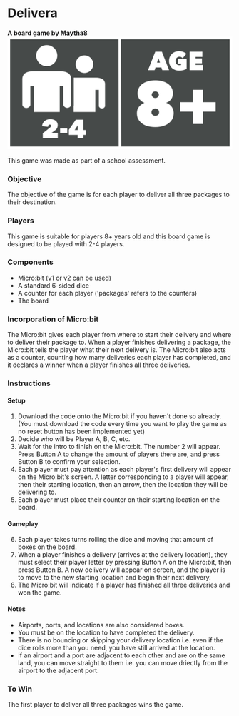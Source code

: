 # Delivera
**A board game by [Maytha8](https://github.com/Maytha8)**
![Player requirements](player-requirements.png)

This game was made as part of a school assessment.

### Objective
The objective of the game is for each player to deliver all three packages to their destination.

### Players
This game is suitable for players 8+ years old and this board game is designed to be played with 2-4 players.

### Components
- Micro:bit (v1 or v2 can be used)
- A standard 6-sided dice
- A counter for each player ('packages' refers to the counters)
- The board

### Incorporation of Micro:bit
The Micro:bit gives each player from where to start their delivery and where to deliver their package to. When a player finishes delivering a package, the Micro:bit tells the player what their next delivery is. The Micro:bit also acts as a counter, counting how many deliveries each player has completed, and it declares a winner when a player finishes all three deliveries.

### Instructions

#### Setup
1. Download the code onto the Micro:bit if you haven't done so already. (You must download the code every time you want to play the game as no reset button has been implemented yet)
2. Decide who will be Player A, B, C, etc.
3. Wait for the intro to finish on the Micro:bit. The number 2 will appear. Press Button A to change the amount of players there are, and press Button B to confirm your selection.
4. Each player must pay attention as each player's first delivery will appear on the Micro:bit's screen. A letter corresponding to a player will appear, then their starting location, then an arrow, then the location they will be delivering to.
5. Each player must place their counter on their starting location on the board.

#### Gameplay
6. Each player takes turns rolling the dice and moving that amount of boxes on the board.
7. When a player finishes a delivery (arrives at the delivery location), they must select their player letter by pressing Button A on the Micro:bit, then press Button B. A new delivery will appear on screen, and the player is to move to the new starting location and begin their next delivery.
8. The Micro:bit will indicate if a player has finished all three deliveries and won the game.

#### Notes
- Airports, ports, and locations are also considered boxes.
- You must be on the location to have completed the delivery.
- There is no bouncing or skipping your delivery location i.e. even if the dice rolls more than you need, you have still arrived at the location.
- If an airport and a port are adjacent to each other and are on the same land, you can move straight to them i.e. you can move driectly from the airport to the adjacent port.

### To Win
The first player to deliver all three packages wins the game.
